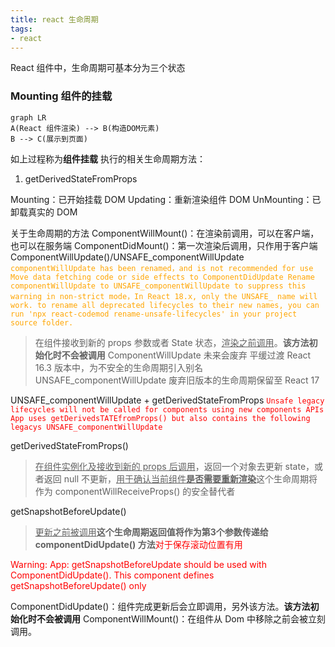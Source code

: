 ```yaml
---
title: react 生命周期
tags:
- react
---
```


React 组件中，生命周期可基本分为三个状态

### Mounting 组件的挂载
```mermaid
graph LR
A(React 组件渲染) --> B(构造DOM元素)
B --> C(展示到页面)
```
<!--more-->
如上过程称为**组件挂载**
执行的相关生命周期方法：
1.  getDerivedStateFromProps

Mounting：已开始挂载 DOM
Updating：重新渲染组件 DOM
UnMounting：已卸载真实的 DOM

关于生命周期的方法
ComponentWillMount()：在渲染前调用，可以在客户端，也可以在服务端
ComponentDidMount()：第一次渲染后调用，只作用于客户端
ComponentWillUpdate()/UNSAFE_componentWillUpdate
<font color="Orange">
  `componentWillUpdate has been renamed，and is not recommended for use
  Move data fetching code or side effects to ComponentDidUpdate
  Rename componentWillUpdate to UNSAFE_componentWillUpdate to suppress this warning in non-strict mode，In React 18.x, only the UNSAFE_ name will work. to rename all deprecated lifecycles to their new names, you can run 'npx react-codemod rename-unsafe-lifecycles' in your project source folder.`
</font>
> 在组件接收到新的 props 参数或者 State 状态，<u>渲染之前调用</u>。**该方法初始化时不会被调用**
  ComponentWillUpdate 未来会废弃
  平缓过渡 React 16.3 版本中，为不安全的生命周期引入别名 UNSAFE_componentWillUpdate
  废弃旧版本的生命周期保留至 React 17

UNSAFE_componentWillUpdate + getDerivedStateFromProps
<font color="red">
  `Unsafe legacy lifecycles will not be called for components using new components APIs
  App uses getDerivedsTATEfromProps() but also contains the following legacys UNSAFE_componentWillUpdate`
</font>

getDerivedStateFromProps()
><u>在组件实例化及接收到新的 props 后调用</u>，返回一个对象去更新 state，或者返回 null 不更新，<u>用于确认当前组件**是否需要重新渲染**</u>这个生命周期将作为 componentWillReceiveProps() 的安全替代者

getSnapshotBeforeUpdate()
><u>更新之前被调用</u>**这个生命周期返回值将作为第3个参数传递给 componentDidUpdate() 方法**<font color="red">对于保存滚动位置有用</font>

<font color="red">Warning: App: getSnapshotBeforeUpdate should be used with ComponentDidUpdate(). This component defines getSnapshotBeforeUpdate() only</font>

ComponentDidUpdate()：组件完成更新后会立即调用，另外该方法。**该方法初始化时不会被调用**
ComponentWillMount()：在组件从 Dom 中移除之前会被立刻调用。
